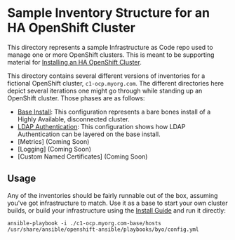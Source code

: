 # Sample Inventory Structure for an HA OpenShift Cluster

This directory represents a sample Infrastructure as Code repo used to manage one or more OpenShift clusters. This is meant to be supporting material for [Installing an HA OpenShift Cluster](http://playbooks-rhtconsulting.rhcloud.com/playbooks/installation/).

This directory contains several different versions of inventories for a fictional OpenShift cluster, `c1-ocp.myorg.com`. The different directories here depict several iterations one might go through while standing up an OpenShift cluster. Those phases are as follows:

* [Base Install](./c1-ocp.myorg.com-base): This configuration represents a bare bones install of a Highly Available, disconnected cluster.
* [LDAP Authentication](./c1-ocp.myorg.com-ldap): This configuration shows how LDAP Authentication can be layered on the base install.
* [Metrics] (Coming Soon)
* [Logging] (Coming Soon)
* [Custom Named Certificates] (Coming Soon)

## Usage

Any of the inventories should be fairly runnable out of the box, assuming you've got infrastructure to match. Use it as a base to start your own cluster builds, or build your infrastructure using the [Install Guide](http://playbooks-rhtconsulting.rhcloud.com/playbooks/installation/) and run it directly:

```
ansible-playbook -i ./c1-ocp.myorg.com-base/hosts /usr/share/ansible/openshift-ansible/playbooks/byo/config.yml
```
